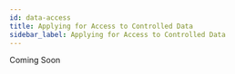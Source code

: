 ```yaml
---
id: data-access
title: Applying for Access to Controlled Data
sidebar_label: Applying for Access to Controlled Data
---
```


Coming Soon
